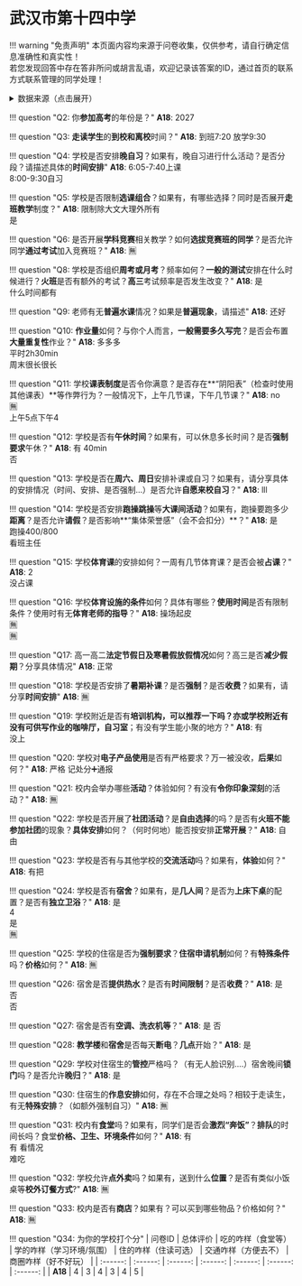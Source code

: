 # 武汉市第十四中学

!!! warning "免责声明"
    本页面内容均来源于问卷收集，仅供参考，请自行确定信息准确性和真实性！  
    若您发现回答中存在答非所问或胡言乱语，欢迎记录该答案的ID，通过首页的联系方式联系管理的同学处理！

<details><summary>数据来源（点击展开）</summary>
<ul>
<li><strong>18</strong>: 匿名 (2025-07)</li>
</ul>
</details>

!!! question "Q2: 你**参加高考**的年份是？"
    **A18**: 2027  

!!! question "Q3: **走读学生**的**到校和离校**时间？"
    **A18**: 到班7:20 放学9:30  

!!! question "Q4: 学校是否安排**晚自习**？如果有，晚自习进行什么活动？是否分段？请描述具体的**时间安排**"
    **A18**: 6:05-7:40上课  
    8:00-9:30自习  

!!! question "Q5: 学校是否限制**选课组合**？如果有，有哪些选择？同时是否展开**走班教学**制度？"
    **A18**: 限制除大文大理外所有  
    是  

!!! question "Q6: 是否开展**学科竞赛**相关教学？如何**选拔竞赛班的同学**？是否允许同学**通过考试**加入竞赛班？"
    **A18**: 🈚️  

!!! question "Q8: 学校是否组织**周考或月考**？频率如何？**一般的测试**安排在什么时候进行？**火班**是否有额外的考试？**高三**考试频率是否发生改变？"
    **A18**: 是  
    什么时间都有  

!!! question "Q9: 老师有无**普遍水课**情况？如果是**普遍现象**，请描述"
    **A18**: 还好  

!!! question "Q10: **作业量**如何？与你个人而言，**一般需要多久写完**？是否会布置**大量重复性**作业？"
    **A18**: 多多多  
    平时2h30min  
    周末很长很长  

!!! question "Q11: 学校**课表制度**是否令你满意？是否存在**“阴阳表”（检查时使用其他课表）**等作弊行为？一般情况下，上午几节课，下午几节课？"
    **A18**: no  
    🈚️  
    上午5点下午4  

!!! question "Q12: 学校是否有**午休时间**？如果有，可以休息多长时间？是否**强制要求**午休？"
    **A18**: 有 40min  
    否  

!!! question "Q13: 学校是否在**周六、周日**安排补课或自习？如果有，请分享具体的安排情况（时间、安排、是否强制...）是否允许**自愿来校自习**？"
    **A18**: lll  

!!! question "Q14: 学校是否安排**跑操跳操**等**大课间活动**？如果有，跑操要跑多少**距离**？是否允许**请假**？是否影响**“集体荣誉感”（会不会扣分）**？"
    **A18**: 是  
    跑操400/800  
    看班主任  

!!! question "Q15: 学校**体育课**的安排如何？一周有几节体育课？是否会被**占课**？"
    **A18**: 2  
    没占课  

!!! question "Q16: 学校**体育设施的条件**如何？具体有哪些？**使用时间**是否有限制条件？使用时有无**体育老师的指导**？"
    **A18**: 操场起皮  
    🈚️  
    🈚️  

!!! question "Q17: 高一高二**法定节假日及寒暑假放假情况**如何？高三是否**减少假期**？分享具体情况"
    **A18**: 正常  

!!! question "Q18: 学校是否安排了**暑期补课**？是否**强制**？是否**收费**？如果有，请分享**时间安排**"
    **A18**: 🈚️  

!!! question "Q19: 学校附近是否有**培训机构，**可以推荐一下吗？亦或学校附近有没有可供写作业的**咖啡厅，自习室**；有没有学生能小聚的地方？"
    **A18**: 有  
    没上  

!!! question "Q20: 学校对**电子产品使用**是否有严格要求？万一被没收，**后果**如何？"
    **A18**: 严格  记处分➕通报  

!!! question "Q21: 校内会举办哪些**活动**？体验如何？有没有**令你印象深刻**的活动？"
    **A18**: 🈚️  

!!! question "Q22: 学校是否开展了**社团活动**？是**自由选择**的吗？是否有**火班不能参加社团**的现象？**具体安排**如何？（何时何地）能否按安排**正常开展**？"
    **A18**: 自由  

!!! question "Q23: 学校是否有与其他学校的**交流活动**吗？如果有，**体验**如何？"
    **A18**: 有把  

!!! question "Q24: 学校是否有**宿舍**？如果有，是**几人间**？是否为**上床下桌**的配置？是否有**独立卫浴**？"
    **A18**: 是  
    4  
    是  
    🈚️  

!!! question "Q25: 学校的住宿是否为**强制要求**？**住宿申请机制**如何？有**特殊条件**吗？**价格**如何？"
    **A18**: 🈚️  

!!! question "Q26: 宿舍是否**提供热水**？是否有**时间限制**？是否**收费**？"
    **A18**: 是  
    否  
    否  

!!! question "Q27: 宿舍是否有**空调、洗衣机等**？"
    **A18**: 是 否  

!!! question "Q28: **教学楼**和**宿舍**是否每天**断电**？**几点**开始？"
    **A18**: 是  

!!! question "Q29: 学校对住宿生的**管控**严格吗？（有无人脸识别....）宿舍晚间**锁门**吗？是否允许**晚归**？"
    **A18**: 是  

!!! question "Q30: 住宿生的**作息安排**如何，存在不合理之处吗？相较于走读生，有无**特殊安排**？（如额外强制自习）"
    **A18**: 🈚️  

!!! question "Q31: 校内有**食堂**吗？如果有，同学们是否会**激烈“奔饭”**？**排队**的时间长吗？食堂**价格、卫生、环境条件**如何？"
    **A18**: 有  
    有 看情况  
    难吃  

!!! question "Q32: 学校允许**点外卖**吗？如果有，送到什么**位置**？是否有类似小饭桌等**校外订餐方式**?"
    **A18**: 🈚️  

!!! question "Q33: 校内是否有**商店**？如果有？可以买到哪些物品？价格如何？"
    **A18**: 🈚️  

!!! question "Q34: 为你的学校打个分"
    | 问卷ID | 总体评价 | 吃的咋样（食堂等） | 学的咋样（学习环境/氛围） | 住的咋样（住读可选） | 交通咋样（方便去不） | 商圈咋样（好不好玩） |
    | :------: | :------: | :------: | :------: | :------: | :------: | :------: |
    | **A18** | 4 | 3 | 4 | 3 | 4 | 5 |

